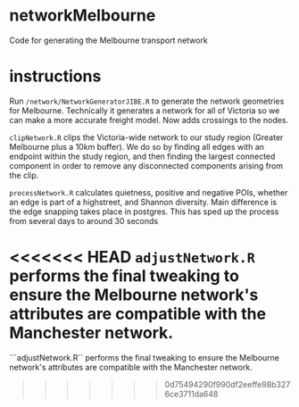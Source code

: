 # networkMelbourne
Code for generating the Melbourne transport network

# instructions

Run ```/network/NetworkGeneratorJIBE.R``` to generate the network geometries for Melbourne. Technically it generates a network for all of Victoria so we can make a more accurate freight model. Now adds crossings to the nodes.

```clipNetwork.R``` clips the Victoria-wide network to our study region (Greater Melbourne plus a 10km buffer). We do so by finding all edges with an endpoint within the study region, and then finding the largest connected component in order to remove any disconnected components arising from the clip.

```processNetwork.R``` calculates quietness, positive and negative POIs, whether an edge is part of a highstreet, and Shannon diversity. Main difference is the edge snapping takes place in postgres. This has sped up the process from several days to around 30 seconds

<<<<<<< HEAD
```adjustNetwork.R``` performs the final tweaking to ensure the Melbourne network's attributes are compatible with the Manchester network.
=======
```adjustNetwork.R`` performs the final tweaking to ensure the Melbourne network's attributes are compatible with the Manchester network.
>>>>>>> 0d75494290f990df2eeffe98b3276ce3711da648
